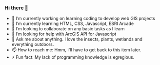 ### Hi there 👋

- 🔭 I’m currently working on learning coding to develop web GIS projects
- 🌱 I’m currently learning HTML, CSS, Javascript, ESRI Arcade
- 👯 I’m looking to collaborate on any basic tasks as I learn 
- 🤔 I’m looking for help with ArcGIS API for Javascript
- 💬 Ask me about anything. I love the insects, plants, wetlands and everything outdoors.
- 📫 How to reach me: Hmm, I'll have to get back to this item later.
- ⚡ Fun fact: My lack of programming knowledge is egregious.

<!--
**nachobot01/nachobot01** is a ✨ _special_ ✨ repository because its `README.md` (this file) appears on your GitHub profile.

Here are some ideas to get you started:

- 🔭 I’m currently working on learning coding to develop web GIS projects
- 🌱 I’m currently learning HTML, CSS, Javascript, ESRI Arcade
- 👯 I’m looking to collaborate on any basic tasks as I learn 
- 🤔 I’m looking for help with ArcGIS API for Javascript
- 💬 Ask me about anything. I love the insects, plants, wetlands and everything outdoors.
- 📫 How to reach me: Hmm, I'll have to get back to this item later.
- ⚡ Fun fact: I lack of programming knowledge is egregious.
-->
